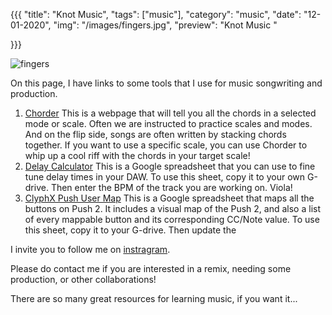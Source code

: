 {{{
  "title": "Knot Music",
  "tags": ["music"],
  "category": "music",
  "date": "12-01-2020",
  "img": "/images/fingers.jpg",
  "preview": "Knot Music "

}}}


![fingers](../images/fingers.jpg "fingers")

On this page, I have links to some tools that I use for music songwriting and production.


1. [Chorder](https://www.knothear.com/chorder) This is a webpage that will tell you all the chords in a selected mode or scale. Often we are instructed to practice scales and modes. And on the flip side, songs are often written by stacking chords together. If you want to use a specific scale, you can use Chorder to whip up a cool riff with the chords in your target scale!
1. [Delay Calculator](https://docs.google.com/spreadsheets/d/11fC7GbYM7nXKBOFsz2ts83r6lt0Gn_q61umE3jZDKoE/edit?usp=sharing) This is a Google spreadsheet that you can use to fine tune delay times in your DAW. To use this sheet, copy it to your own G-drive. Then enter the BPM of the track you are working on. Viola!
1. [ClyphX Push User Map](https://docs.google.com/spreadsheets/d/1CNNxak9jobs4XudklUiW-mR-78p_DZ-IZydsbVqCIco/edit?usp=sharing) This is a Google spreadsheet that maps all the buttons on Push 2. It includes a visual map of the Push 2, and also a list of every mappable button and its corresponding CC/Note value. To use this sheet, copy it to your G-drive. Then update the 


I invite you to follow me on [instragram](https://www.instagram.com/geoffknot/).

Please do contact me if you are interested in a remix, needing some production, or other collaborations!



There are so many great resources for learning music, if you want it...

